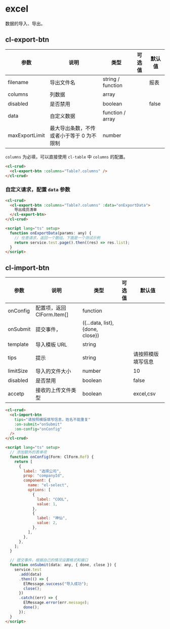 # excel

数据的导入、导出。

## cl-export-btn

| 参数           | 说明                                      | 类型              | 可选值 | 默认值 |
| -------------- | ----------------------------------------- | ----------------- | ------ | ------ |
| filename       | 导出文件名                                | string / function |        | 报表   |
| columns        | 列数据                                    | array             |        |        |
| disabled       | 是否禁用                                  | boolean           |        | false  |
| data           | 自定义数据                                | function / array  |        |        |
| maxExportLimit | 最大导出条数，不传或者小于等于 0 为不限制 | number            |        |        |

`columns` 为必填，可以直接使用 `cl-table` 中 `columns` 的配置。

```html
<cl-crud>
  <cl-export-btn :columns="Table?.columns" />
</cl-crud>
```

### 自定义请求，配置 `data` 参数

```html
<cl-crud>
  <cl-export-btn :columns="Table?.columns" :data="onExportData">
    导出成员清单
  </cl-export-btn>
</cl-crud>

<script lang="ts" setup>
  function onExportData(params: any) {
    // 任意请求，返回一个数组。下面是一个测试示例
    return service.test.page().then((res) => res.list);
  }
</script>
```

## cl-import-btn

| 参数      | 说明                       | 类型                                          | 可选值 | 默认值             |
| --------- | -------------------------- | --------------------------------------------- | ------ | ------------------ |
| onConfig  | 配置项，返回 ClForm.Item[] | function                                      |        |                    |
| onSubmit  | 提交事件，                 | ({...data, list}, {done, close}) |        |                    |
| template  | 导入模板 URL               | string                                        |        |                    |
| tips      | 提示                       | string                                        |        | 请按照模版填写信息 |
| limitSize | 导入的文件大小             | number                                        |        | 10                 |
| disabled  | 是否禁用                   | boolean                                       |        | false              |
| accetp    | 接收的上传文件类型         | boolean                                       |        | excel,csv          |

```html
<cl-crud>
  <cl-import-btn
    tips="请按照模版填写信息，姓名不能重复"
    :on-submit="onSubmit"
    :on-config="onConfig"
  />
</cl-crud>

<script lang="ts" setup>
  // 添加额外的表单项
  function onConfig(Form: ClForm.Ref) {
    return [
      {
        label: "选择公司",
        prop: "companyId",
        component: {
          name: "el-select",
          options: [
            {
              label: "COOL",
              value: 1,
            },
            {
              label: "神仙",
              value: 2,
            },
          ],
        },
      },
    ];
  }

  // 提交事件，根据自己的情况设置格式和接口
  function onSubmit(data: any, { done, close }) {
    service.test
      .add(data)
      .then(() => {
        ElMessage.success("导入成功");
        close();
      })
      .catch((err) => {
        ElMessage.error(err.message);
        done();
      });
  }
</script>
```

